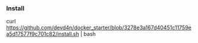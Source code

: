 ### Install
curl https://github.com/devd4n/docker_starter/blob/3278e3a167d40451c11759ea5d17577f9c701c82/install.sh | bash
